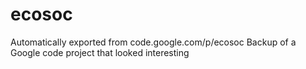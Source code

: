 # ecosoc
Automatically exported from code.google.com/p/ecosoc
Backup of a Google code project that looked interesting
